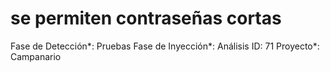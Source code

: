 # se permiten contraseñas cortas

Fase de Detección*: Pruebas
Fase de Inyección*: Análisis
ID: 71
Proyecto*: Campanario